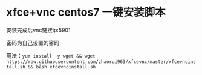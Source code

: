 # xfce+vnc centos7 一键安装脚本

安装完成后vnc链接ip:5901 

密码为自己设置的密码

用法：`yum install -y wget && wget https://raw.githubusercontent.com/zhaorui963/xfcevnc/master/xfcevncinstall.sh && bash xfcevncinstall.sh`
